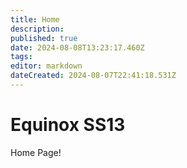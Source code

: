 ```yaml
---
title: Home
description: 
published: true
date: 2024-08-08T13:23:17.460Z
tags: 
editor: markdown
dateCreated: 2024-08-07T22:41:18.531Z
---
```


# Equinox SS13

Home Page!